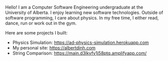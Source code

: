 Hello! I am a Computer Software Engineering undergraduate at the University of Alberta. I enjoy learning new software technologies. Outside of software programming, I care about physics. In my free time, I either read, dance, run or work out in the gym.

Here are some projects I built:

* Physics Simulation: https://ad-physics-simulation.herokuapp.com
* My personal site: https://albertdinh.com
* String Comparison: https://main.d3lkyfv1j58ptq.amplifyapp.com/
<!---
albert-dinh-01/albert-dinh-01 is a ✨ special ✨ repository because its `README.md` (this file) appears on your GitHub profile.
You can click the Preview link to take a look at your changes.
--->

